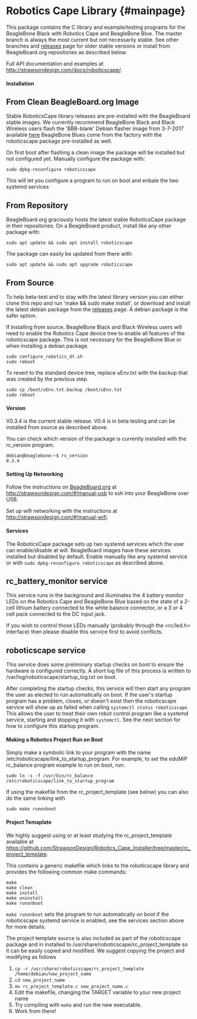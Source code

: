 Robotics Cape Library                   {#mainpage}
===============================

This package contains the C library and example/testing programs for the BeagleBone Black with Robotics Cape and BeagleBone Blue. The master branch is always the most current but not necessarily stable. See other branches and [releases](https://github.com/StrawsonDesign/Robotics_Cape_Installer/releases) page for older stable versions or install from BeagleBoard.org repositories as described below.

Full API documentation and examples at <http://strawsondesign.com/docs/roboticscape/>.


#### Installation
## From Clean BeagleBoard.org Image
Stable RoboticsCape library releases are pre-installed with the BeagleBoard stable images. We currently recommend BeagleBone Black and Black Wireless users flash the 'BBB-blank' Debian flasher image from 3-7-2017 available [here](https://rcn-ee.com/rootfs/bb.org/testing/2017-03-07/iot/) BeagleBone Blues come from the factory with the roboticscape package pre-installed as well.

On first boot after flashing a clean image the package will be installed but not configured yet. Manually configure the package with:

```
sudo dpkg-reconfigure roboticscape
```

This will let you configure a program to run on boot and enbale the two systemd services

## From Repository
BeagleBoard.org graciously hosts the latest stable RoboticsCape package in their repositories. On a BeagleBoard product, install like any other package with:

```
sudo apt update && sudo apt install roboticscape
```

The package can easily be updated from there with:

```
sudo apt update && sudo apt upgrade roboticscape
```

## From Source

To help beta-test and to stay with the latest library version you can either clone this repo and run 'make && sudo make install', or download and install the latest debian package from the [releases](https://github.com/StrawsonDesign/Robotics_Cape_Installer/releases) page. A debian package is the safer option.

If installing from source, BeagleBone Black and Black Wireless users will need to enable the Robotics Cape device tree to enable all features of the roboticscape package. This is not necessary for the BeagleBone Blue or when installing a debian package.

```
sudo configure_robotics_dt.sh
sudo reboot
```

To revert to the standard device tree, replace uEnv.txt with the backup that was created by the previous step.

```
sudo cp /boot/uEnv.txt.backup /boot/uEnv.txt
sudo reboot
```

#### Version
V0.3.4 is the current stable release. V0.4 is in beta testing and can be installed from source as described above.

You can check which version of the package is currently installed with the rc_version program.

```
debian@beaglebone:~$ rc_version
0.3.4
```

#### Setting Up Networking
Follow the instructions on [BeagleBoard.org](http://beagleboard.org/getting-started) at <http://strawsondesign.com/#!manual-usb> to ssh into your BeagleBone over USB.

Set up wifi networking with the instructions at <http://strawsondesign.com/#!manual-wifi>.

#### Services
The RoboticsCape package sets up two systemd services which the user can enable/disable at will.
BeagleBoard images have these services installed but disabled by default. Enable manually like any systemd service or with `sudo dpkg-reconfigure roboticscape` as described above.

## rc_battery_monitor service
This service runs in the background and illuminates the 4 battery monitor LEDs on the Robotics Cape and BeagleBone Blue based on the state of a 2-cell lithium battery connected to the white balance connector, or a 3 or 4 cell pack connected to the DC input jack.

If you wish to control those LEDs manually (probably through the <rc/led.h> interface) then please disable this service first to avoid conflicts.


## roboticscape service
This service does some preliminary startup checks on boot to ensure the hardware is configured correctly. A short log file of this process is written to /var/log/roboticscape/startup_log.txt on boot.

After completing the startup checks, this service will then start any program the user as elected to run automatically on boot. If the user's startup program has a problem, closes, or doesn't exist then the roboticscape service will show up as failed when calling `systemctl status roboticscape`. This allows the user to treat their own robot control program like a systemd service, starting and stopping it with `systemctl`. See the next section for how to configure this startup program.

#### Making a Robotics Project Run on Boot

Simply make a symbolic link to your program with the name /etc/roboticscape/link_to_startup_program. For example, to set the eduMiP rc_balance program example to run on boot, run:

```
sudo ln -s -f /usr/bin/rc_balance /etc/roboticscape/link_to_startup_program
```

If using the makefile from the rc_project_template (see below) you can also do the same linking with

```
sudo make runonboot
```

#### Project Temaplate

We highly suggest using or at least studying the rc_project_template available at <https://github.com/StrawsonDesign/Robotics_Cape_Installer/tree/master/rc_project_template>.

This contains a generic makefile which links to the roboticscape library and provides the following common make commands:

```
make
make clean
make install
make uninstall
make runonboot
```

`make runonboot` sets the program to run automatically on boot if the roboticscape systemd service is enabled, see the services section above for more details.

The project template source is also included as part of the roboticscape package and in installed to /usr/share/roboticscape/rc_project_template so it can be easily copied and modified. We suggest copying the project and modifying as follows

1. `cp -r /usr/share/roboticscape/rc_project_template /home/debian/new_project_name`
2. `cd new_project_name`
3. `mv rc_project_template.c new_project_name.c`
4. Edit the makefile, changing the TARGET variable to your new project name
5. Try compiling with `make` and run the new executable.
6. Work from there!









